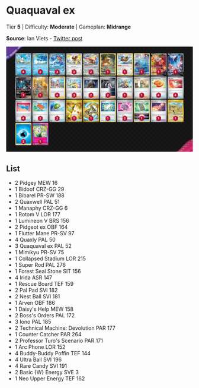 # Quaquaval ex

Tier **5** | Difficulty: **Moderate** | Gameplan: **Midrange**

**Source**: Ian Viets - [Twitter post](https://twitter.com/GoldenGoomy/status/1788454146724553190)

![decklist](../../!Images/Standard/10BRS-TEF/Quaquaval%20ex.png)

## List
* 2 Pidgey MEW 16
* 1 Bidoof CRZ-GG 29
* 1 Bibarel PR-SW 188
* 2 Quaxwell PAL 51
* 1 Manaphy CRZ-GG 6
* 1 Rotom V LOR 177
* 1 Lumineon V BRS 156
* 2 Pidgeot ex OBF 164
* 1 Flutter Mane PR-SV 97
* 4 Quaxly PAL 50
* 3 Quaquaval ex PAL 52
* 1 Mimikyu PR-SV 75
* 1 Collapsed Stadium LOR 215
* 1 Super Rod PAL 276
* 1 Forest Seal Stone SIT 156
* 4 Irida ASR 147
* 1 Rescue Board TEF 159
* 2 Pal Pad SVI 182
* 2 Nest Ball SVI 181
* 1 Arven OBF 186
* 1 Daisy's Help MEW 158
* 2 Boss's Orders PAL 172
* 3 Iono PAL 185
* 2 Technical Machine: Devolution PAR 177
* 1 Counter Catcher PAR 264
* 2 Professor Turo's Scenario PAR 171
* 1 Arc Phone LOR 152
* 4 Buddy-Buddy Poffin TEF 144
* 4 Ultra Ball SVI 196
* 4 Rare Candy SVI 191
* 2 Basic {W} Energy SVE 3
* 1 Neo Upper Energy TEF 162
